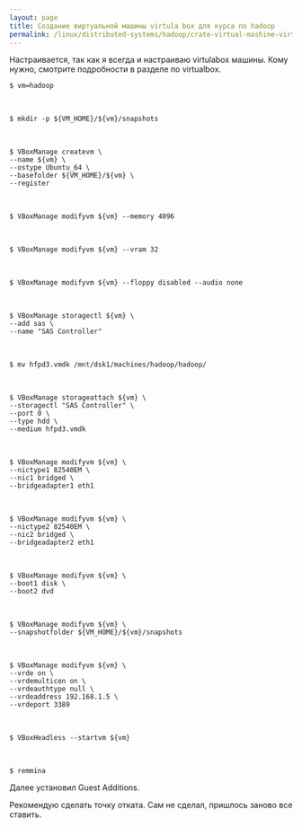 ```yaml
---
layout: page
title: Создание виртуальной машины virtula box для курса по hadoop
permalink: /linux/distributed-systems/hadoop/crate-virtual-mashine-virtual-box-for-hadoop-course/
---
```


Настраивается, так как я всегда и настраиваю virtulabox машины. Кому нужно, смотрите подробности в разделе по virtualbox.


    $ vm=hadoop

<br/>

    $ mkdir -p ${VM_HOME}/${vm}/snapshots

<br/>

    $ VBoxManage createvm \
    --name ${vm} \
    --ostype Ubuntu_64 \
    --basefolder ${VM_HOME}/${vm} \
    --register

<br/>

    $ VBoxManage modifyvm ${vm} --memory 4096

<br/>

    $ VBoxManage modifyvm ${vm} --vram 32

<br/>

    $ VBoxManage modifyvm ${vm} --floppy disabled --audio none

<br/>

    $ VBoxManage storagectl ${vm} \
    --add sas \
    --name "SAS Controller"

<br/>

    $ mv hfpd3.vmdk /mnt/dsk1/machines/hadoop/hadoop/

<br/>

    $ VBoxManage storageattach ${vm} \
    --storagectl "SAS Controller" \
    --port 0 \
    --type hdd \
    --medium hfpd3.vmdk

<br/>

    $ VBoxManage modifyvm ${vm} \
    --nictype1 82540EM \
    --nic1 bridged \
    --bridgeadapter1 eth1

<br/>

    $ VBoxManage modifyvm ${vm} \
    --nictype2 82540EM \
    --nic2 bridged \
    --bridgeadapter2 eth1

<br/>

    $ VBoxManage modifyvm ${vm} \
    --boot1 disk \
    --boot2 dvd

<br/>

    $ VBoxManage modifyvm ${vm} \
    --snapshotfolder ${VM_HOME}/${vm}/snapshots

<br/>

    $ VBoxManage modifyvm ${vm} \
    --vrde on \
    --vrdemulticon on \
    --vrdeauthtype null \
    --vrdeaddress 192.168.1.5 \
    --vrdeport 3389

<br/>

    $ VBoxHeadless --startvm ${vm}

<br/>

    $ remmina



Далее установил Guest Additions.


Рекомендую сделать точку отката. Сам не сделал, пришлось заново все ставить.
